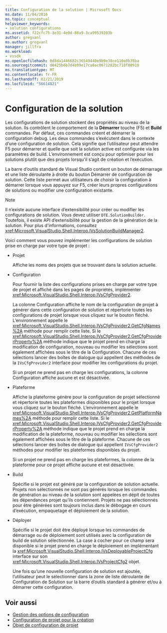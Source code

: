 ```yaml
---
title: Configuration de la solution | Microsoft Docs
ms.date: 11/04/2016
ms.topic: conceptual
helpviewer_keywords:
- solution configurations
ms.assetid: f22cfc75-3e31-4e0d-88a9-3ca99539203b
author: gregvanl
ms.author: gregvanl
manager: jillfra
ms.workload:
- vssdk
ms.openlocfilehash: 0d8da1446682c36549440e9b9e38ce110e0b35ba
ms.sourcegitcommit: d0425b6b7d4b99e17ca6ac0671282bc718f80910
ms.translationtype: MT
ms.contentlocale: fr-FR
ms.lasthandoff: 02/21/2019
ms.locfileid: "56614821"
---
```

# <a name="solution-configuration"></a>Configuration de la solution
Les configurations de solution stockent des propriétés au niveau de la solution. Ils contrôlent le comportement de la **Démarrer** touche (F5) et **Build** commandes. Par défaut, ces commandes créent et démarrer la configuration debug. Les deux commandes s’exécutent dans le contexte d’une configuration de solution. Cela signifie que l’utilisateur peut attendre F5 pour démarrer et quelle que soit la solution active est configurée via les paramètres de build. L’environnement est conçu pour optimiser pour les solutions plutôt que des projets lorsqu’il s’agit de création et l’exécution.

 La barre d’outils standard de Visual Studio contient un bouton de démarrage et une liste déroulante à droite du bouton Démarrer de configuration de solution. Cette liste permet aux utilisateurs de choisir la configuration à démarrer lorsque vous appuyez sur F5, créer leurs propres configurations de solutions ou modifier une configuration existante.

> [!NOTE]
>  Il n’existe aucune interface d’extensibilité pour créer ou modifier les configurations de solution. Vous devez utiliser `DTE.SolutionBuilder`. Toutefois, il existe API d’extensibilité pour la gestion de la génération de la solution. Pour plus d'informations, consultez <xref:Microsoft.VisualStudio.Shell.Interop.IVsSolutionBuildManager2>.

 Voici comment vous pouvez implémenter les configurations de solution prise en charge par votre type de projet :

- Projet

   Affiche les noms des projets que se trouvant dans la solution actuelle.

- Configuration

   Pour fournir la liste des configurations prises en charge par votre type de projet et affiché dans les pages de propriétés, implémenter <xref:Microsoft.VisualStudio.Shell.Interop.IVsCfgProvider2>.

   La colonne Configuration affiche le nom de la configuration de projet à générer dans cette configuration de solution et répertorie toutes les configurations de projet lorsque vous cliquez sur le bouton fléché. L’environnement appelle le <xref:Microsoft.VisualStudio.Shell.Interop.IVsCfgProvider2.GetCfgNames%2A> méthode pour remplir cette liste. Si le <xref:Microsoft.VisualStudio.Shell.Interop.IVsCfgProvider2.GetCfgProviderProperty%2A> méthode indique que le projet prend en charge la modification de configuration, nouveau ou modifier les sélections sont également affichées sous le titre de la Configuration. Chacune de ces sélections lancer des boîtes de dialogue qui appellent des méthodes de la `IVsCfgProvider2` interface pour modifier les configurations du projet.

   Si un projet ne prend pas en charge les configurations, la colonne Configuration affiche aucune et est désactivée.

- Plateforme

   Affiche la plateforme génère pour la configuration de projet sélectionné et répertorie toutes les plateformes disponibles pour le projet lorsque vous cliquez sur le bouton fléché. L’environnement appelle le <xref:Microsoft.VisualStudio.Shell.Interop.IVsCfgProvider2.GetPlatformNames%2A> méthode pour remplir cette liste. Si le <xref:Microsoft.VisualStudio.Shell.Interop.IVsCfgProvider2.GetCfgProviderProperty%2A> méthode indique que le projet prend en charge la modification de la plateforme, nouveau ou modifier les sélections sont également affichées sous le titre de la plateforme. Chacune de ces sélections lancer des boîtes de dialogue qui appellent `IVsCfgProvider2` méthodes pour modifier les plateformes disponibles du projet.

   Si un projet ne prend pas en charge les plateformes, la colonne de la plateforme pour ce projet affiche aucune et est désactivée.

- Build

   Spécifie si le projet est généré par la configuration de solution actuelle. Projets non sélectionnés ne sont pas générés lorsque les commandes de génération au niveau de la solution sont appelées en dépit de toutes les dépendances projet qu’ils contiennent. Projets ne pas sélectionnés pour être générées sont toujours inclus dans le débogage en cours d’exécution, empaquetage et déploiement de la solution.

- Déployer

   Spécifie si le projet doit être déployé lorsque les commandes de démarrage ou de déploiement sont utilisés avec la configuration de build de solution sélectionnée. La case à cocher pour ce champ sera disponible si le projet prend en charge le déploiement en implémentant la <xref:Microsoft.VisualStudio.Shell.Interop.IVsDeployableProjectCfg> interface sur son <xref:Microsoft.VisualStudio.Shell.Interop.IVsProjectCfg2> objet.

  Une fois qu’une nouvelle configuration de solution est ajoutée, l’utilisateur peut le sélectionner dans la zone de liste déroulante de Configuration de Solution sur la barre d’outils standard à générer et/ou à démarrer cette configuration.

## <a name="see-also"></a>Voir aussi
- [Gestion des options de configuration](../../extensibility/internals/managing-configuration-options.md)
- [Configuration de projet pour la création](../../extensibility/internals/project-configuration-for-building.md)
- [Objet de configuration de projet](../../extensibility/internals/project-configuration-object.md)